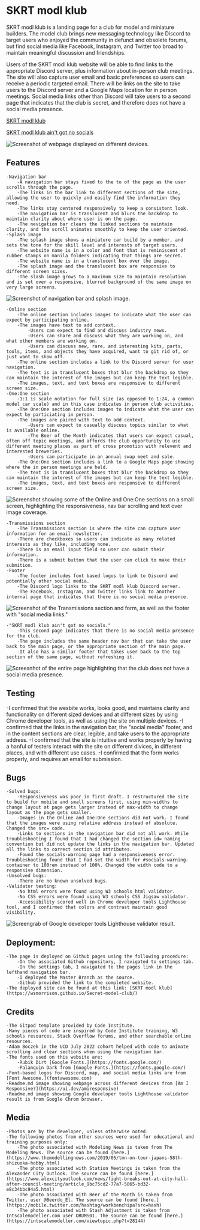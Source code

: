 # SKRT modl klub

SKRT modl klub is a landing page for a club for model and miniature builders. The model club brings new messaging technology like Discord to target users who enjoyed the community in defunct and obsolete forums, but find social media like Facebook, Instagram, and Twitter too broad to maintain meaningful discussion and friendships. 

Users of the SKRT modl klub website will be able to find links to the appropriate Discord server, plus information about in-person club meetings. The site will also capture user email and basic preferences so users can receive a periodic targeted email. There will be links on the site to take users to the Discord server and a Google Maps location for in person meetings. Social media links other than Discord will take users to a second page that indicates that the club is secret, and therefore does not have a social media presence.

[SKRT modl klub](https://wsmorrison.github.io/Secret-model-club/)

[SKRT modl klub ain't got no socials](https://wsmorrison.github.io/Secret-model-club/socialswarning.html)

![Screenshot of webpage displayed on different devices.](/assets/images/responsiveness_scrngrb.png)

## Features

    -Navigation bar
        -A navigation bar stays fixed to the to of the page as the user scrolls through the page.
        -The links in the bar link to different sections of the site, allowing the user to quickly and easily find the information they need.
        -The links stay centered responsively to keep a consistent look.
        -The navigation bar is translucent and blurs the backdrop to maintain clarity about where user is on the page.
        -The nevigation bar clears the linked sections to maintain clarity, and the scroll animates smoothly to keep the user oriented.
    -Splash image
        -The splash image shows a miniature car build by a member, and sets the tone for the skill level and interests of target users.
        -The website name is in a color and font that is reminiscent of rubber stamps on manila folders indicating that things are secret.
        -The website name is in a translucent box over the image.
        -The splash image and the translucent box are responsive to different screen sizes.
        -The slash image grows to a maximum size to maintain resolution and is set over a responsive, blurred background of the same image on very large screens.

![Screenshot of navigation bar and splash image.](/assets/images/Nav_bar_splash_scrngrb.png)

    -Online section
        -The online section includes images to indicate what the user can expect by participating online.
        -The images have text to add context.
            -Users can expect to find and discuss industry news.
            -Users can share and discuss what they are working on, and what other members are working on.
            -Users can discuss new, rare, and interesting kits, parts, tools, items, and objects they have acquired, want to git rid of, or just want to show off.
        -The online section includes a link to the Discord server for user navigation.
        -The text is in translucent boxes that blur the backdrop so they can maintain the interest of the images but can keep the text legible.
        -The images, text, and text boxes are responsive to different screen size.
    -One:One section
        -1:1 is scale notation for full size (as opposed to 1:24, a common model car scale) and in this case indicates in person club activities.
        -The One:One section includes images to indicate what the user can expect by particiating in person.
        -The images are paired with text to add context.
            -Users can expect to casually discuss topics similar to what is available online.
            -The Beer of the Month indicates that users can expect casual, often off topic meetings, and affords the club opportunity to use different meeting places as part of cross promotion with relevent and interested breweries.
            -Users can participate in an annual swap meet and sale.
        -The One:One section includes a link to a Google Maps page showing where the in person meetings are held.
        -The text is in translucent boxes that blur the backdrop so they can maintain the interest of the images but can keep the text legible.
        -The images, text, and text boxes are responsive to different screen size.

![Screenshot showing some of the Online and One:One sections on a small screen, highlighting the responsiveness, nav bar scrolling and text over image coverage.](/assets/images/Nav_bar_text_boxes_styled_and_responsive_scrngrb.png)

    -Transmissions section
        -The Transmissions section is where the site can capture user information for an email newsletter.
        -There are checkboxes so users can indicate as many related interests as they like, including none.
        -There is an email input field so user can submit their information.
        -There is a submit button that the user can click to make their submition.
    -Footer
        -The footer includes font based logos to link to Discord and potentially other social media.
        -The Discord logo links to the SKRT modl klub Discord server.
        -The Facebook, Instagram, and Twitter links link to another internal page that indicates that there is no social media presence.

![Screenshot of the Transmissions section and form, as well as the footer with "social media links."](/assets/images/transmissions_social_footer_scrngrb.png)

    -"SKRT modl klub ain't got no socials."
        -This second page indicates that there is no social media presence for the club.
        -The page includes the same header nav bar that can take the user back to the main page, or the appropriate section of the main page.
        -It also has a similar footer that takes user back to the top section of the same page, without refreshing it.

![Screesnhot of the entire page highlighting that the club does not have a social media presence.](/assets/images/no_socials_scrngrb.png)

## Testing

-I confirmed that the wesbite works, looks good, and maintains clarity and functionality on different sized devices and at different sizes by using Chrome developer tools, as well as using the site on multiple devices.
-I confirmed that the links in the navigation bar, the "social media" footer, and in the content sections are clear, legible, and take users to the appropriate address.
-I confirmed that the site is intuitive and works properly by having a hanful of testers interact with the site on different divices, in different places, and with different use cases.
-I confirmed that the form works properly, and requires an email for submission.

## Bugs

    -Solved bugs:
        -Responsiveness was poor in first draft. I restructured the site to build for mobile and small screens first, using min-widths to change layout at page gets larger instead of max-width to change layout as the page gets smaller.
        -Images in the Online and One:One sections did not work. I found that the images were using relative address instead of absolute. Changed the src= code.
        -Links to sections in the navigation bar did not all work. While troubleshooting I found that I had changed the section id= naming convention but did not update the links in the navigation bar. Updated all the links to correct section id attributes.
        -Found the socials-warning page had a responsiveness error. Troubleshooting found that I had set the width for #socials-warning-container to 100rem instead of 100%. Changed the width code to a responsive dimension.
    -Unsolved bugs:
        -There are no known unsolved bugs.
    -Validator testing:
        -No html errors were found using W3 schools html validator.
        -No CSS errors were found using W3 schools CSS Jigsaw validator.
        -Accessibility scored well in Chrome developer tools Lighthouse tool, and I confirmed that colors and contrast maintain good visibility.

![Screengrab of Google developer tools Lighthouse validator result.](/assets/images/validator_test.png)

## Deployment:

    -The page is deployed on Github pages using the following procedure:
        -In the associated Github repository, I navigated to settings tab.
        -In the settings tab, I navigated to the pages link in the lefthand navigation bar.
        -I deployed the Master Branch as the source.
        -Github provided the link to the completed website.
    -The deployed site can be found at this link: [SKRT modl klub](https://wsmorrison.github.io/Secret-model-club/)

## Credits

    -The Gitpod template provided by Code Institute.
    -Many pieces of code are inspired by Code Institute training, W3 schools resources, Stack Overflow forums, and other searchable online resources.
    -Adam Boczek in the UCD July 2022 cohort helped with code to animate scrolling and clear sections when using the navigation bar.
    -The fonts used on this website are:
        -Rubik Dirt [Google Fonts.](https://fonts.google.com/)
        -Palanquin Dark from [Google Fonts.](https://fonts.google.com/)
    -Font-based logos for Discord, map, and social media links are from [Font Awesome.](fontawesome.com)
    -Readme.md image showing webpage across different devices from [Am I Responsive?](https://ui.dev/amiresponsive)
    -Readme.md image showing Google developer tools Lighthouse validator result is from Google Chrom browser.

## Media

    -Photos are by the developer, unless otherwise noted.
    -The following photos from other sources were used for educational and training purposes only:
        -The photo associated with Modeling News is taken from The Modeling News. The source can be found [here.](https://www.themodellingnews.com/2019/05/tmn-on-tour-japans-58th-shizuoka-hobby.html)
        -The photo associated with Station Meetings is taken from the Alexander City Outlook. The source can be found [here.](https://www.alexcityoutlook.com/news/fight-breaks-out-at-city-hall-after-council-meeting/article_9bc75cd2-77a7-5865-bd32-e8c34bbc94a5.html)
        -The photo associated with Beer of the Month is taken from Twitter, user @Beerdo_El. The source can be found [here.](https://mobile.twitter.com/hashtag/workbenchipa?src=hash)
        -The photo associated with Stash Adjustment is taken from Intscalemodeller.com user DRUMS01. The source can be found [here.](https://intscalemodeller.com/viewtopic.php?t=28144)

